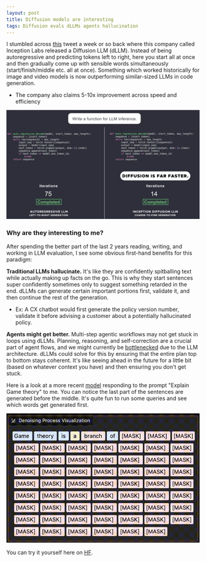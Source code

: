 ```yaml
---
layout: post
title: Diffusion models are interesting
tags: Diffusion evals dLLMs agents hallucination
---
```


I stumbled across [this](https://x.com/InceptionAILabs/status/1894847919624462794) tweet a week or so back where this company called Inception Labs released a Diffusion LLM (dLLM). Instead of being autoregressive and predicting tokens left to right, here you start all at once and then gradually come up with sensible words simultaneously (start/finish/middle etc. all at once). Something which worked historically for image and video models is now outperforming similar-sized LLMs in code generation.

- The company also claims 5-10x improvement across speed and efficiency

<div align = "center">
<img  src="/assets/files/inceptionlabs.png">
</div>

### Why are they interesting to me?

After spending the better part of the last 2 years reading, writing, and working in LLM evaluation, I see some obvious first-hand benefits for this paradigm:

**Traditional LLMs hallucinate.** It's like they are confidently spitballing text while actually making up facts on the go. This is why they start sentences super confidently sometimes only to suggest something retarded in the end. dLLMs can generate certain important portions first, validate it, and then continue the rest of the generation.

- Ex: A CX chatbot would first generate the policy version number, validate it before advising a customer about a potentially hallucinated policy.


**Agents might get better.** Multi-step agentic workflows may not get stuck in loops using dLLMs. Planning, reasoning, and self-correction are a crucial part of agent flows, and we might currently be [bottlenecked](https://x.com/ylecun/status/1702027572077326505) due to the LLM architecture. dLLMs could solve for this by ensuring that the entire plan top to bottom stays coherent. It's like seeing ahead in the future for a little bit (based on whatever context you have) and then ensuring you don't get stuck.

Here is a look at a more recent [model](https://arxiv.org/abs/2502.09992) responding to the prompt "Explain Game theory" to me. You can notice the last part of the sentences are generated before the middle. It's quite fun to run some queries and see which words get generated first. 

<div align = "center">
<img  src="/assets/files/hfgif.gif">
</div>


You can try it yourself here on [HF](https://huggingface.co/spaces/multimodalart/LLaDA).